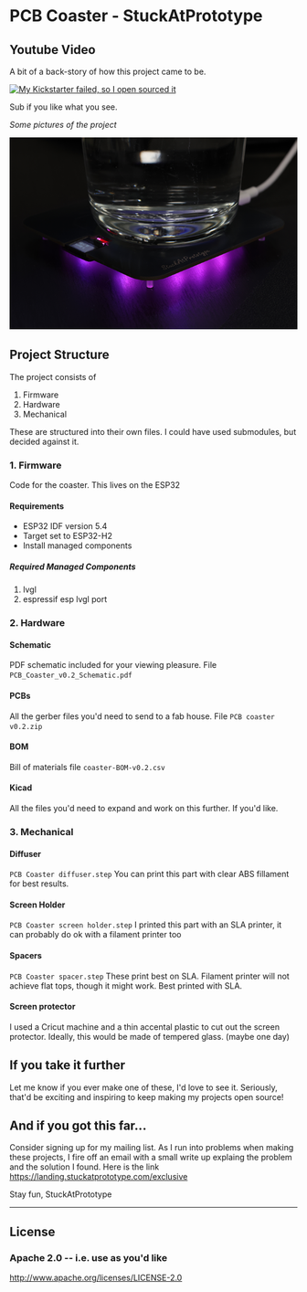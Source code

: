 # PCB Coaster - StuckAtPrototype

## Youtube Video
A bit of a back-story of how this project came to be. 

[![My Kickstarter failed, so I open sourced it](https://img.youtube.com/vi/eh7vAip87YQ/0.jpg)](https://youtu.be/eh7vAip87YQ)

Sub if you like what you see.

*Some pictures of the project*

![Picture of PCB car](project_pictures/242A3440.png)


## Project Structure
The project consists of
1. Firmware
2. Hardware
3. Mechanical

These are structured into their own files. I could have used submodules, but decided against it.  

### 1. Firmware
Code for the coaster. This lives on the ESP32

#### Requirements
- ESP32 IDF version 5.4
- Target set to ESP32-H2
- Install managed components  

##### Required Managed Components
1. lvgl 
2. espressif esp lvgl port

### 2. Hardware

#### Schematic
PDF schematic included for your viewing pleasure. File `PCB_Coaster_v0.2_Schematic.pdf`

#### PCBs
All the gerber files you'd need to send to a fab house. File `PCB coaster v0.2.zip`

#### BOM
Bill of materials file `coaster-BOM-v0.2.csv`

#### Kicad
All the files you'd need to expand and work on this further. If you'd like.

### 3. Mechanical

#### Diffuser
`PCB Coaster diffuser.step`
You can print this part with clear ABS fillament for best results. 

#### Screen Holder
`PCB Coaster screen holder.step`
I printed this part with an SLA printer, it can probably do ok with a filament printer too 

#### Spacers
`PCB Coaster spacer.step`
These print best on SLA. Filament printer will not achieve flat tops, though it might work. Best printed with SLA.  

#### Screen protector
I used a Cricut machine and a thin accental plastic to cut out the screen protector. Ideally, this would be made of tempered glass. (maybe one day)

## If you take it further
Let me know if you ever make one of these, I'd love to see it. Seriously, that'd be exciting and inspiring to keep making my projects open source!

## And if you got this far...
Consider signing up for my mailing list. As I run into problems when making these projects, I fire off an email with a small write up explaing the problem and the solution I found. Here is the link https://landing.stuckatprototype.com/exclusive

Stay fun, StuckAtPrototype

---
## License
### Apache 2.0 -- i.e. use as you'd like
http://www.apache.org/licenses/LICENSE-2.0
